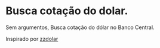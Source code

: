 # Busca cotação do dolar.

Sem argumentos, Busca cotação do dólar no Banco Central.

Inspirado por [zzdolar](http://funcoeszz.net/man.html#zzdolar)
